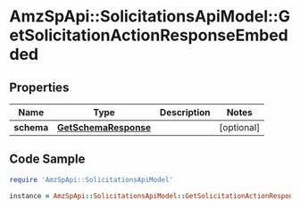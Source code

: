 # AmzSpApi::SolicitationsApiModel::GetSolicitationActionResponseEmbedded

## Properties

Name | Type | Description | Notes
------------ | ------------- | ------------- | -------------
**schema** | [**GetSchemaResponse**](GetSchemaResponse.md) |  | [optional] 

## Code Sample

```ruby
require 'AmzSpApi::SolicitationsApiModel'

instance = AmzSpApi::SolicitationsApiModel::GetSolicitationActionResponseEmbedded.new(schema: null)
```


